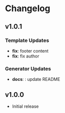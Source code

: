 # Changelog

## v1.0.1

### Template Updates

- **fix**: footer content
- **fix**: fix author

### Generator Updates

- **docs**: : update README

## v1.0.0

- Initial release
